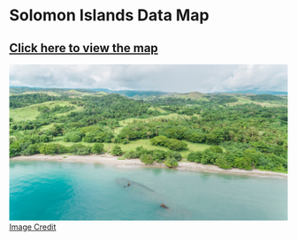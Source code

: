 # Solomon Islands Data Map

<!-- WARNING: THIS FILE WAS AUTOGENERATED! DO NOT EDIT! -->

## [Click here to view the map](https://solomonislandsdatamap.onrender.com/)

[![Guadacanal](img/gilly-tanabose-o7oV-rGy53Y-unsplash.jpg)](https://solomonislandsdatamap.onrender.com/)
[Image Credit](https://unsplash.com/@glt23)
